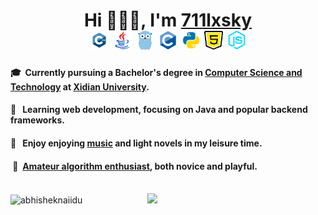 <!-- 总起 -->
<h1 align="center">Hi 👨🏻‍💻, I'm <a href= "https://711lxsky.github.io/">711lxsky</a>
<div style="text-align: center;">
    <img src="https://raw.githubusercontent.com/711lxsky/filesOnGithub/master/C++.png" width="30" style="display: inline-block"/>
    <img src="https://raw.githubusercontent.com/711lxsky/filesOnGithub/master/java.png" width="30" style="display: inline-block"/> 
    <img src="https://raw.githubusercontent.com/711lxsky/filesOnGithub/master/golang.png" width="30" style="display: inline-block"/>
    <img src="https://raw.githubusercontent.com/711lxsky/filesOnGithub/master/c language.png" width="30" style="display: inline-block"/>
    <img src="https://raw.githubusercontent.com/711lxsky/filesOnGithub/master/Python.png" width="30" style="display: inline-block"/> 
    <img src="https://raw.githubusercontent.com/711lxsky/filesOnGithub/master/HTML5.png" width="30" style="display: inline-block"/>
    <img src="https://raw.githubusercontent.com/711lxsky/filesOnGithub/master/javascript.png" width="30" style="display: inline-block"/> 
</div>
</h1>

<div style="text-align: start;">
    <h4> 🎓 &nbsp;Currently pursuing a Bachelor's degree in <a href = "https://zh.wikipedia.org/wiki/%E8%AE%A1%E7%AE%97%E6%9C%BA%E7%A7%91%E5%AD%A6">Computer Science and Technology</a> at <a href="https://www.xidian.edu.cn/">Xidian University</a>.</h4>
    <h4>🧐 &nbsp; Learning web development, focusing on Java and popular backend frameworks.</h4>
    <h4>📜 &nbsp; Enjoy enjoying <a href="https://music.163.com/#/user/home?id=1508030433">music</a> and light novels in my leisure time.</h4>
    <h4>&nbsp;📐 &nbsp;<a href="https://leetcode.cn/u/er-yi-ed/">Amateur algorithm enthusiast</a>, both novice and playful.</h4>

</div>

<br>
<div>
<span style="margin-right: 100px">
    <img src="https://github-readme-stats.vercel.app/api?username=711lxsky&show_icons=true&theme=tokyonight" alt="abhisheknaiidu" />
</span>
<span>
    <img src="https://github-readme-stats.vercel.app/api/top-langs/?username=711lxsky&count_private=true&layout=compact&hide=html,css">
</span>
</div>

<!--
**711lxsky/711lxsky** is a ✨ _special_ ✨ repository because its `README.md` (this file) appears on your GitHub profile.

Here are some ideas to get you started:

- 🔭 I’m currently working on ...
- 🌱 I’m currently learning ...
- 👯 I’m looking to collaborate on ...
- 🤔 I’m looking for help with ...
- 💬 Ask me about ...
- 📫 How to reach me: ...
- 😄 Pronouns: ...
- ⚡ Fun fact: ...
-->
